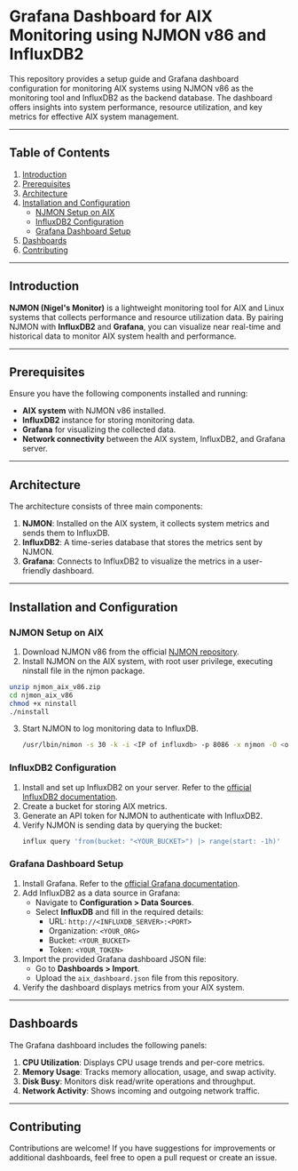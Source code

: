 # Grafana Dashboard for AIX Monitoring using NJMON v86 and InfluxDB2

This repository provides a setup guide and Grafana dashboard configuration for monitoring AIX systems using NJMON v86 as the monitoring tool and InfluxDB2 as the backend database. The dashboard offers insights into system performance, resource utilization, and key metrics for effective AIX system management.

---

## Table of Contents

1. [Introduction](#introduction)
2. [Prerequisites](#prerequisites)
3. [Architecture](#architecture)
4. [Installation and Configuration](#installation-and-configuration)
   - [NJMON Setup on AIX](#njmon-setup-on-aix)
   - [InfluxDB2 Configuration](#influxdb2-configuration)
   - [Grafana Dashboard Setup](#grafana-dashboard-setup)
5. [Dashboards](#dashboards)
6. [Contributing](#contributing)

---

## Introduction

**NJMON (Nigel's Monitor)** is a lightweight monitoring tool for AIX and Linux systems that collects performance and resource utilization data. By pairing NJMON with **InfluxDB2** and **Grafana**, you can visualize near real-time and historical data to monitor AIX system health and performance.

---

## Prerequisites

Ensure you have the following components installed and running:

- **AIX system** with NJMON v86 installed.
- **InfluxDB2** instance for storing monitoring data.
- **Grafana** for visualizing the collected data.
- **Network connectivity** between the AIX system, InfluxDB2, and Grafana server.

---

## Architecture

The architecture consists of three main components:

1. **NJMON**: Installed on the AIX system, it collects system metrics and sends them to InfluxDB.
2. **InfluxDB2**: A time-series database that stores the metrics sent by NJMON.
3. **Grafana**: Connects to InfluxDB2 to visualize the metrics in a user-friendly dashboard.

---

## Installation and Configuration

### NJMON Setup on AIX

1. Download NJMON v86 from the official [NJMON repository](https://nmon.sourceforge.io/pmwiki.php?n=Site.Njmon).
2. Install NJMON on the AIX system, with root user privilege, executing ninstall file in the njmon package.
  ```bash
unzip njmon_aix_v86.zip
cd njmon_aix_v86
chmod +x ninstall
./ninstall
   ```  
3. Start NJMON to log monitoring data to InfluxDB.
   ```bash
   /usr/lbin/nimon -s 30 -k -i <IP of influxdb> -p 8086 -x njmon -O <organization-name> -T <API-Token-with-write-access-to-bucket>
   ```

### InfluxDB2 Configuration

1. Install and set up InfluxDB2 on your server. Refer to the [official InfluxDB2 documentation](https://docs.influxdata.com/influxdb/latest/get-started/).
2. Create a bucket for storing AIX metrics.
3. Generate an API token for NJMON to authenticate with InfluxDB2.
4. Verify NJMON is sending data by querying the bucket:
   ```bash
   influx query 'from(bucket: "<YOUR_BUCKET>") |> range(start: -1h)'
   ```

### Grafana Dashboard Setup

1. Install Grafana. Refer to the [official Grafana documentation](https://grafana.com/docs/grafana/latest/installation/).
2. Add InfluxDB2 as a data source in Grafana:
   - Navigate to **Configuration > Data Sources**.
   - Select **InfluxDB** and fill in the required details:
     - URL: `http://<INFLUXDB_SERVER>:<PORT>`
     - Organization: `<YOUR_ORG>`
     - Bucket: `<YOUR_BUCKET>`
     - Token: `<YOUR_TOKEN>`
3. Import the provided Grafana dashboard JSON file:
   - Go to **Dashboards > Import**.
   - Upload the `aix_dashboard.json` file from this repository.
4. Verify the dashboard displays metrics from your AIX system.

---

## Dashboards

The Grafana dashboard includes the following panels:

1. **CPU Utilization**: Displays CPU usage trends and per-core metrics.
2. **Memory Usage**: Tracks memory allocation, usage, and swap activity.
3. **Disk Busy**: Monitors disk read/write operations and throughput.
4. **Network Activity**: Shows incoming and outgoing network traffic.

---

## Contributing

Contributions are welcome! If you have suggestions for improvements or additional dashboards, feel free to open a pull request or create an issue.
